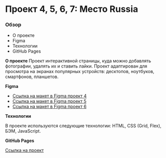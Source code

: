 # Проект 4, 5, 6, 7: Место Russia

### Обзор

* О проекте
* Figma
* Технологии
* GitHub Pages

**О проекте**
Проект интерактивной страницы, куда можно добавлять фотографии, удалять их и ставить лайки. Проект адаптирован для просмотра на экранах популярных устройств: десктопов, ноутбуков, смартфонов, планшетов.


**Figma**

* [Ссылка на макет в Figma проект 4](https://www.figma.com/file/StZjf8HnoeLdiXS7dYrLAh/JavaScript.-Sprint-4)
* [Ссылка на макет в Figma проект 5](https://www.figma.com/file/nlYpT4VhFiwimn2YlncrcF/JavaScript.-Sprint-5)
* [Ссылка на макет в Figma проект 6](https://www.figma.com/file/nlYpT4VhFiwimn2YlncrcF/JavaScript.-Sprint-6)

**Технологии**

В проекте используются следующие технологии: HTML, CSS (Grid, Flex), БЭМ, JavaScript.

**GitHub Pages**

[Ссылка на проект](https://aveor.github.io/mesto/index.html)
